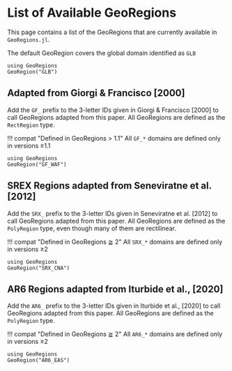 # List of Available GeoRegions

This page contains a list of the GeoRegions that are currently available in `GeoRegions.jl`.

The default GeoRegion covers the global domain identified as `GLB`

```@repl
using GeoRegions
GeoRegion("GLB")
```

## Adapted from Giorgi & Francisco [2000]

Add the `GF_` prefix to the 3-letter IDs given in Giorgi & Francisco [2000] to call GeoRegions adapted from this paper.  All GeoRegions are defined as the `RectRegion` type.

!!! compat "Defined in GeoRegions > 1.1"
    All `GF_*` domains are defined only in versions ≥1.1

```@repl
using GeoRegions
GeoRegion("GF_WAF")
```

## SREX Regions adapted from Seneviratne et al. [2012]

Add the `SRX_` prefix to the 3-letter IDs given in Seneviratne et al. [2012] to call GeoRegions adapted from this paper.  All GeoRegions are defined as the `PolyRegion` type, even though many of them are rectilinear.

!!! compat "Defined in GeoRegions ≧ 2"
    All `SRX_*` domains are defined only in versions ≥2

```@repl
using GeoRegions
GeoRegion("SRX_CNA")
```

## AR6 Regions adapted from Iturbide et al., [2020]

Add the `AR6_` prefix to the 3-letter IDs given in Iturbide et al., [2020] to call GeoRegions adapted from this paper.  All GeoRegions are defined as the `PolyRegion` type.

!!! compat "Defined in GeoRegions ≧ 2"
    All `AR6_*` domains are defined only in versions ≥2

```@repl
using GeoRegions
GeoRegion("AR6_EAS")
```

